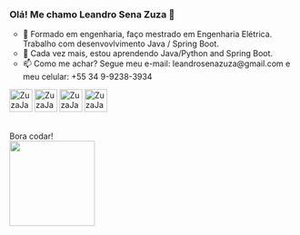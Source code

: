 <body>
  
  ### Olá! Me chamo <b>Leandro Sena Zuza</b> 👋 
  

  
<ul type="circle">
  <li> 🔭 Formado em engenharia, faço mestrado em Engenharia Elétrica. Trabalho com desenvovlvimento Java / Spring Boot.
  <li> 🌱 Cada vez mais, estou aprendendo Java/Python and Spring Boot.
  <li> 📫 Como me achar? Segue meu e-mail: leandrosenazuza@gmail.com e meu celular: +55 34 9-9238-3934 
 </ul>

<div>

  <img alight=center alt="ZuzaJava" height=40 width=40 src="https://cdn.jsdelivr.net/gh/devicons/devicon/icons/java/java-original.svg" />
  <img alight=center alt="ZuzaJava" height=40 width=40 src="https://cdn.jsdelivr.net/gh/devicons/devicon/icons/javascript/javascript-original.svg" />
  <img alight=center alt="ZuzaJava" height=40 width=40 src="https://cdn.jsdelivr.net/gh/devicons/devicon/icons/python/python-original-wordmark.svg" />
  <img alight=center alt="ZuzaJava" height=40 width=40 src="https://cdn.jsdelivr.net/gh/devicons/devicon/icons/postgresql/postgresql-original.svg" />
</div>

<div>
 
  <p><br/>Bora codar!<br/>
   <img height=150 width=150 src="https://acegif.com/wp-content/uploads/cat-typing-2.gif" />
    <br/>
  </p>  
</div>
</body>


